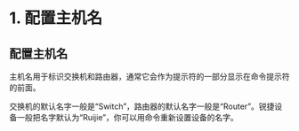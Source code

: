 # 1. 配置主机名

## 配置主机名

主机名用于标识交换机和路由器，通常它会作为提示符的一部分显示在命令提示符的前面。

交换机的默认名字一般是“Switch”，路由器的默认名字一般是“Router”。锐捷设备一般把名字默认为“Ruijie”，你可以用命令重新设置设备的名字。

